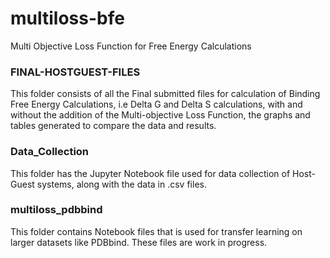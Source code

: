 # multiloss-bfe
Multi Objective Loss Function for Free Energy Calculations

### FINAL-HOSTGUEST-FILES
This folder consists of all the Final submitted files for calculation of Binding Free Energy Calculations, i.e Delta G and Delta S calculations, with and without the addition of the Multi-objective Loss Function, the graphs and tables generated to compare the data and results.

### Data_Collection 
This folder has the Jupyter Notebook file used for data collection of Host-Guest systems, along with the data in .csv files.

### multiloss_pdbbind
This folder contains Notebook files that is used for transfer learning on larger datasets like PDBbind. These files are work in progress.

